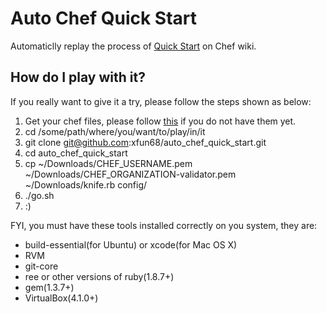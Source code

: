 Auto Chef Quick Start
=====================
Automaticlly replay the process of [Quick Start][chef_quick_start] on Chef wiki.

How do I play with it?
----------------------
If you really want to give it a try, please follow the steps shown as below:

1. Get your chef files, please follow [this][how_to_get_chef_files] if you do not have them yet.
2. cd /some/path/where/you/want/to/play/in/it
3. git clone git@github.com:xfun68/auto_chef_quick_start.git
4. cd auto_chef_quick_start
5. cp ~/Downloads/CHEF_USERNAME.pem ~/Downloads/CHEF_ORGANIZATION-validator.pem ~/Downloads/knife.rb config/
6. ./go.sh
7. :)

FYI, you must have these tools installed correctly on you system, they are:

  * build-essential(for Ubuntu) or xcode(for Mac OS X)
  * RVM
  * git-core
  * ree or other versions of ruby(1.8.7+)
  * gem(1.3.7+)
  * VirtualBox(4.1.0+)


[chef_quick_start]: http://wiki.opscode.com/display/chef/Quick+Start "Chef Quick Start"
[how_to_get_chef_files]: http://wiki.opscode.com/display/chef/Setup+Opscode+User+and+Organization "How to get chef files?"

